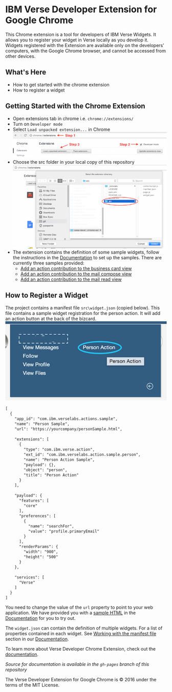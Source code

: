 # IBM Verse Developer Extension for Google Chrome

This Chrome extension is a tool for developers of IBM Verse Widgets. It allows you to register your widget in Verse locally as you develop it. Widgets registered with the Extension are available only on the developers' computers, with the Google Chrome browser, and cannot be accessed from other devices.

## What's Here
- How to get started with the chrome extension
- How to register a widget


## Getting Started with the Chrome Extension
- Open extensions tab in chrome i.e. `chrome://extensions/`
- Turn on `Developer mode`
- Select `Load unpacked extension...` in Chrome
![Getting Started with the Chrome Extension](/demo/img/rm_01_01_700.png)
- Choose the src folder in your local copy of this repository
![Load Unpacked Extension](/demo/img/rm_01_02_700.png)
- The extension contains the definition of some sample widgets, follow the instructions in the [Documentation][1] to set up the samples. There are currently three samples provided:
  * [Add an action contribution to the business card view][2]
  * [Add an action contribution to the mail compose view][3]
  * [Add an action contribution to the mail read view][4]

## How to Register a Widget
The project contains a manifest file `src\widget.json` (copied below). This file contains a sample widget registration for the person action. It will add an action button at the back of the bizcard.
![Person Action in BizCard](demo/img/bizcard_action.png)

```
[
  {
    "app_id": "com.ibm.verselabs.actions.sample",
    "name": "Person Sample",
    "url": "https://yourcompany/personSample.html",

    "extensions": [
      {
        "type": "com.ibm.verse.action",
        "ext_id": "com.ibm.verselabs.action.sample.person",
        "name": "Person Action Sample",
        "payload": {},
        "object": "person",
        "title": "Person Action"
      }
    ],

    "payload": {
      "features": [
        "core"
      ],
      "preferences": [
        {
          "name": "searchFor",
          "value": "profile.primaryEmail"
        }
      ],
      "renderParams": {
        "width": "900",
        "height": "500"
      }
    },

    "services": [
      "Verse"
    ]
  }
]
```
You need to change the value of the `url` property to point to your web application. We have provided you with a [sample HTML][5] in the [Documentation][1] for you to try out.

The `widget.json` can contain the definition of multiple widgets. For a list of properties contained in each widget. See [Working with the manifest file][6] section in our [Documentation][1].

To learn more about Verse Developer Chrome Extension, check out the [documentation][1].

*Source for documentation is available in the `gh-pages` branch of this repository*

The Verse Developer Extension for Google Chrome is © 2016 under the terms of the MIT License.

[1]: https://git.swg.usma.ibm.com/pages/IBM-Verse/verse-developer-chrome-ext/
[2]: https://git.swg.usma.ibm.com/pages/IBM-Verse/verse-developer-chrome-ext/tutorials/business_card.html
[3]: https://git.swg.usma.ibm.com/pages/IBM-Verse/verse-developer-chrome-ext/tutorials/mail.compose.html
[4]: https://git.swg.usma.ibm.com/pages/IBM-Verse/verse-developer-chrome-ext/tutorials/mail.read.html
[5]: https://git.swg.usma.ibm.com/pages/IBM-Verse/verse-developer-chrome-ext/tutorials/sample-html.html
[6]: https://git.swg.usma.ibm.com/pages/IBM-Verse/verse-developer-chrome-ext/tutorials/ext-manifest.html
